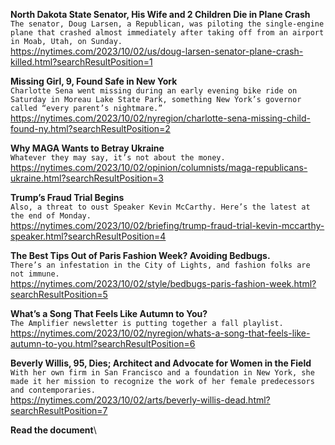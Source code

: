 **North Dakota State Senator, His Wife and 2 Children Die in Plane Crash**\
`The senator, Doug Larsen, a Republican, was piloting the single-engine plane that crashed almost immediately after taking off from an airport in Moab, Utah, on Sunday.`\
https://nytimes.com/2023/10/02/us/doug-larsen-senator-plane-crash-killed.html?searchResultPosition=1

**Missing Girl, 9, Found Safe in New York**\
`Charlotte Sena went missing during an early evening bike ride on Saturday in Moreau Lake State Park, something New York’s governor called “every parent’s nightmare.”`\
https://nytimes.com/2023/10/02/nyregion/charlotte-sena-missing-child-found-ny.html?searchResultPosition=2

**Why MAGA Wants to Betray Ukraine**\
`Whatever they may say, it’s not about the money.`\
https://nytimes.com/2023/10/02/opinion/columnists/maga-republicans-ukraine.html?searchResultPosition=3

**Trump’s Fraud Trial Begins**\
`Also, a threat to oust Speaker Kevin McCarthy. Here’s the latest at the end of Monday.`\
https://nytimes.com/2023/10/02/briefing/trump-fraud-trial-kevin-mccarthy-speaker.html?searchResultPosition=4

**The Best Tips Out of Paris Fashion Week? Avoiding Bedbugs.**\
`There’s an infestation in the City of Lights, and fashion folks are not immune.`\
https://nytimes.com/2023/10/02/style/bedbugs-paris-fashion-week.html?searchResultPosition=5

**What’s a Song That Feels Like Autumn to You?**\
`The Amplifier newsletter is putting together a fall playlist.`\
https://nytimes.com/2023/10/02/nyregion/whats-a-song-that-feels-like-autumn-to-you.html?searchResultPosition=6

**Beverly Willis, 95, Dies; Architect and Advocate for Women in the Field**\
`With her own firm in San Francisco and a foundation in New York, she made it her mission to recognize the work of her female predecessors and contemporaries.`\
https://nytimes.com/2023/10/02/arts/beverly-willis-dead.html?searchResultPosition=7

**Read the document**\
